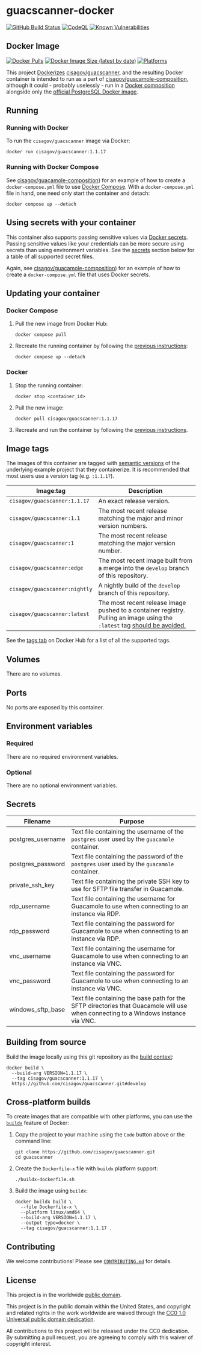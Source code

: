 # guacscanner-docker #

[![GitHub Build Status](https://github.com/cisagov/guacscanner-docker/workflows/build/badge.svg)](https://github.com/cisagov/guacscanner-docker/actions/workflows/build.yml)
[![CodeQL](https://github.com/cisagov/guacscanner-docker/workflows/CodeQL/badge.svg)](https://github.com/cisagov/guacscanner-docker/actions/workflows/codeql-analysis.yml)
[![Known Vulnerabilities](https://snyk.io/test/github/cisagov/guacscanner-docker/badge.svg)](https://snyk.io/test/github/cisagov/guacscanner-docker)

## Docker Image ##

[![Docker Pulls](https://img.shields.io/docker/pulls/cisagov/guacscanner)](https://hub.docker.com/r/cisagov/guacscanner)
[![Docker Image Size (latest by date)](https://img.shields.io/docker/image-size/cisagov/guacscanner)](https://hub.docker.com/r/cisagov/guacscanner)
[![Platforms](https://img.shields.io/badge/platforms-amd64%20%7C%20arm%2Fv6%20%7C%20arm%2Fv7%20%7C%20arm64%20%7C%20ppc64le%20%7C%20s390x-blue)](https://hub.docker.com/r/cisagov/guacscanner/tags)

This project [Dockerizes](https://docker.com)
[cisagov/guacscanner](https://github.com/cisagov/guacscanner), and the
resulting Docker container is intended to run as a part of
[cisagov/guacamole-composition](https://github.com/cisagov/guacamole-composition),
although it could - probably uselessly - run in a [Docker
composition](https://docs.docker.com/compose/) alongside only the
[official PostgreSQL Docker image](https://hub.docker.com/_/postgres).

## Running ##

### Running with Docker ###

To run the `cisagov/guacscanner` image via Docker:

```console
docker run cisagov/guacscanner:1.1.17
```

### Running with Docker Compose ###

See
[cisagov/guacamole-composition](https://github.com/cisagov/guacamole-composition))
for an example of how to create a `docker-compose.yml` file to use
[Docker Compose](https://docs.docker.com/compose/).  With a
`docker-compose.yml` file in hand, one need only start the container
and detach:

```console
docker compose up --detach
```

## Using secrets with your container ##

This container also supports passing sensitive values via [Docker
secrets](https://docs.docker.com/engine/swarm/secrets/).  Passing sensitive
values like your credentials can be more secure using secrets than using
environment variables.  See the
[secrets](#secrets) section below for a table of all supported secret files.

Again, see
[cisagov/guacamole-composition](https://github.com/cisagov/guacamole-composition))
for an example of how to create a `docker-compose.yml` file that uses
Docker secrets.

## Updating your container ##

### Docker Compose ###

1. Pull the new image from Docker Hub:

    ```console
    docker compose pull
    ```

1. Recreate the running container by following the [previous
   instructions](#running-with-docker-compose):

    ```console
    docker compose up --detach
    ```

### Docker ###

1. Stop the running container:

    ```console
    docker stop <container_id>
    ```

1. Pull the new image:

    ```console
    docker pull cisagov/guacscanner:1.1.17
    ```

1. Recreate and run the container by following the [previous
   instructions](#running-with-docker).

## Image tags ##

The images of this container are tagged with [semantic
versions](https://semver.org) of the underlying example project that
they containerize.  It is recommended that most users use a version
tag (e.g. `:1.1.17`).

| Image:tag | Description |
|-----------|-------------|
|`cisagov/guacscanner:1.1.17`| An exact release version. |
|`cisagov/guacscanner:1.1`| The most recent release matching the major and minor version numbers. |
|`cisagov/guacscanner:1`| The most recent release matching the major version number. |
|`cisagov/guacscanner:edge` | The most recent image built from a merge into the `develop` branch of this repository. |
|`cisagov/guacscanner:nightly` | A nightly build of the `develop` branch of this repository. |
|`cisagov/guacscanner:latest`| The most recent release image pushed to a container registry.  Pulling an image using the `:latest` tag [should be avoided.](https://vsupalov.com/docker-latest-tag/) |

See the [tags tab](https://hub.docker.com/r/cisagov/guacscanner/tags)
on Docker Hub for a list of all the supported tags.

## Volumes ##

There are no volumes.

<!--
| Mount point | Purpose        |
|-------------|----------------|
| `/var/log`  |  Log storage   |
-->

## Ports ##

No ports are exposed by this container.

<!--
| Port | Purpose        |
|------|----------------|
| 8080 | Example only; nothing is actually listening on the port |
-->

<!--
The sample [Docker composition](docker-compose.yml) publishes the
exposed port at 8080.
-->

## Environment variables ##

### Required ###

There are no required environment variables.

<!--
| Name  | Purpose | Default |
|-------|---------|---------|
| `REQUIRED_VARIABLE` | Describe its purpose. | `null` |
-->

### Optional ###

There are no optional environment variables.

<!--
| Name  | Purpose | Default |
|-------|---------|---------|
| `OPTIONAL_VARIABLE` | Describe its purpose. | `null` |
-->

## Secrets ##

| Filename     | Purpose |
|--------------|---------|
| postgres_username | Text file containing the username of the `postgres` user used by the `guacamole` container. |
| postgres_password | Text file containing the password of the `postgres` user used by the `guacamole` container. |
| private_ssh_key | Text file containing the private SSH key to use for SFTP file transfer in Guacamole. |
| rdp_username | Text file containing the username for Guacamole to use when connecting to an instance via RDP. |
| rdp_password | Text file containing the password for Guacamole to use when connecting to an instance via RDP. |
| vnc_username | Text file containing the username for Guacamole to use when connecting to an instance via VNC. |
| vnc_password | Text file containing the password for Guacamole to use when connecting to an instance via VNC. |
| windows_sftp_base | Text file containing the base path for the SFTP directories that Guacamole will use when connecting to a Windows instance via VNC. |

## Building from source ##

Build the image locally using this git repository as the [build context](https://docs.docker.com/engine/reference/commandline/build/#git-repositories):

```console
docker build \
  --build-arg VERSION=1.1.17 \
  --tag cisagov/guacscanner:1.1.17 \
  https://github.com/cisagov/guacscanner.git#develop
```

## Cross-platform builds ##

To create images that are compatible with other platforms, you can use the
[`buildx`](https://docs.docker.com/buildx/working-with-buildx/) feature of
Docker:

1. Copy the project to your machine using the `Code` button above
   or the command line:

    ```console
    git clone https://github.com/cisagov/guacscanner.git
    cd guacscanner
    ```

1. Create the `Dockerfile-x` file with `buildx` platform support:

    ```console
    ./buildx-dockerfile.sh
    ```

1. Build the image using `buildx`:

    ```console
    docker buildx build \
      --file Dockerfile-x \
      --platform linux/amd64 \
      --build-arg VERSION=1.1.17 \
      --output type=docker \
      --tag cisagov/guacscanner:1.1.17 .
    ```

## Contributing ##

We welcome contributions!  Please see [`CONTRIBUTING.md`](CONTRIBUTING.md) for
details.

## License ##

This project is in the worldwide [public domain](LICENSE).

This project is in the public domain within the United States, and
copyright and related rights in the work worldwide are waived through
the [CC0 1.0 Universal public domain
dedication](https://creativecommons.org/publicdomain/zero/1.0/).

All contributions to this project will be released under the CC0
dedication. By submitting a pull request, you are agreeing to comply
with this waiver of copyright interest.
